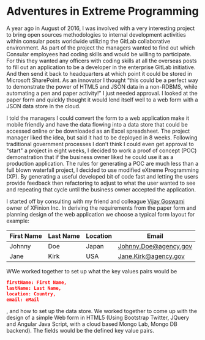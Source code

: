 # Adventures in Extreme Programming

A year ago in August of 2016, I was involved with a very interesting project to bring open sources methodologies to internal development activities within consular posts worldwide utilizing the GitLab collaborative environment. As part of the project the managers wanted to find out which Consular employees had coding skills and would be willing to participate. For this they wanted any officers with coding skills at all the overseas posts to fill out an application to be a developer in the enterprise GitLab initiative. And then send it back to headquarters at which point it could be stored in Microsoft SharePoint. As an innovator I thought “this could be a perfect way to demonstrate the power of HTML5 and JSON data in a non-RDBMS, while automating a pen and paper activity!” I just needed approval. I looked at the paper form and quickly thought it would lend itself well to a web form with a JSON data store in the cloud.

I told the managers I could convert the form to a web application make it mobile friendly and have the data flowing into a data store that could be accessed online or be downloaded as an Excel spreadsheet. The project manager liked the idea, but said it had to be deployed in 8 weeks. Following traditional government processes I don’t think I could even get approval to "start" a project in eight weeks, I decided to work a proof of concept (POC) demonstration that if the business owner liked he could use it as a production application. The rules for generating a POC are much less than a full blown waterfall project, I decided to use modified eXtreme Programming (XP). By generating a useful developed bit of code fast and letting the users provide feedback then refactoring to adjust to what the user wanted to see and repeating that cycle until the business owner accepted the application. 

I started off by consulting with my friend and colleague [Vijay Goswami](https://www.linkedin.com/in/vijaygoswami/) owner of XFinion Inc. In deriving the requirements from the paper form and planning design of the web application we choose a typical form layout for example:

First Name | Last Name     | Location   | Email
---------- | ------------- |----------- | -------------
Johnny |    Doe |      Japan | Johnny.Doe@agency.gov
Jane |     Kirk |        USA | Jane.Kirk@agency.gov

WWe worked together to set up what the key values pairs would be

```JSON
firstName: First Name, 
lastName: Last Name, 
location: Country, 
email: eMail
```
 , and how to set up the data store. We worked together to come up with the design of a simple Web form in HTML5 (Using Bootstrap Twitter, JQuery and Angular Java Script, with a cloud based Mongo Lab, Mongo DB backend). The fields would be the defined key value pairs.




